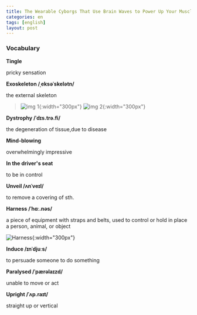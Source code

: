 ```yaml
---
title: The Wearable Cyborgs That Use Brain Waves to Power Up Your Muscles
categories: en
tags: [english]
layout: post
---
```


### Vocabulary

**Tingle**

pricky sensation

**Exoskeleton /ˌeksəˈskelətn/**

the external skeleton 


> ![img 1](https://cdn.cnn.com/cnnnext/dam/assets/191004105331-02-paralyzed-man-robotic-suit-exlarge-169.jpg){:width="300px"}
> ![img 2](https://upload.wikimedia.org/wikipedia/commons/7/7d/Dragonfly-nymph-exoskeleton.jpg){:width="300px"}


**Dystrophy /ˈdɪs.trə.fi/**

the degeneration of tissue,due to disease

**Mind-blowing**

overwhelmingly impressive

**In the driver's seat**

to be in control

**Unveil /ʌnˈveɪl/**

to remove a covering of sth. 

**Harness /ˈhɑː.nəs/**

a piece of equipment with straps and belts, used to control or hold in place a person, animal, or object

![Harness](https://newcastlebeach.org/images/harness-4.png){:width="300px"}

**Induce /ɪnˈdjuːs/**

to persuade someone to do something

**Paralysed /ˈpærəlaɪzd/**

unable to move or act

**Upright /ˈʌp.raɪt/**

straight up or vertical
